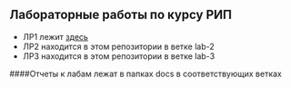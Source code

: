 ## Лабораторные работы по курсу РИП

* ЛР1 лежит [здесь](https://github.com/crueltycute/my-trello)
* ЛР2 находится в этом репозитории в ветке lab-2
* ЛР3 находится в этом репозитории в ветке lab-3

####Отчеты к лабам лежат в папках docs в соответствующих ветках